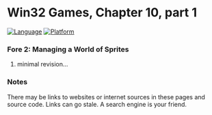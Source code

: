 # Win32 Games, Chapter 10, part 1
[![Language](https://img.shields.io/badge/Language%20-C++-blue.svg)](https://github.com/GeorgePimpleton/Win32-games/)
[![Platform](https://img.shields.io/badge/Platform%20-Win32-blue.svg)](https://github.com/GeorgePimpleton/Win32-games/)
### Fore 2: Managing a World of Sprites

1. minimal revision...

### Notes
There may be links to websites or internet sources in these pages and source code. Links can go stale. A search engine is your friend.
